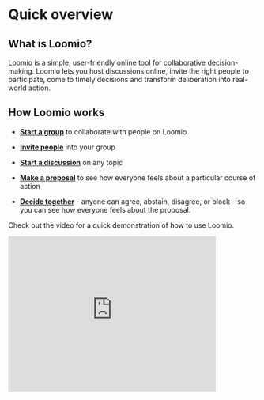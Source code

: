 # Quick overview

## What is Loomio?

Loomio is a simple, user-friendly online tool for collaborative decision-making. Loomio lets you host discussions online, invite the right people to participate, come to timely decisions and transform deliberation into real-world action.

## How Loomio works

* **[Start a group](https://www.loomio.org/help#starting-new-group)** to collaborate with people on Loomio

* **[Invite people](https://www.loomio.org/help#inviting-members)** into your group

* **[Start a discussion](https://www.loomio.org/help#starting-discussions)** on any topic

* **[Make a proposal](https://www.loomio.org/help#starting-proposals)** to see how everyone feels about a particular course of action

* **[Decide together](https://www.loomio.org/help#stating-positions)** - anyone can agree, abstain, disagree, or block – so you can see how everyone feels about the proposal.

Check out the video for a quick demonstration of how to use Loomio.

<iframe width="420" height="315" src="https://www.youtube.com/embed/pF-wpXo8Rdw" frameborder="0" allowfullscreen></iframe>
